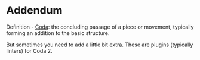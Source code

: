 # Addendum

Definition - [Coda](https://www.panic.com/coda/):
    the concluding passage of a piece or movement, typically forming an addition
    to the basic structure.

But sometimes you need to add a little bit extra. These are plugins (typically linters) for Coda 2.